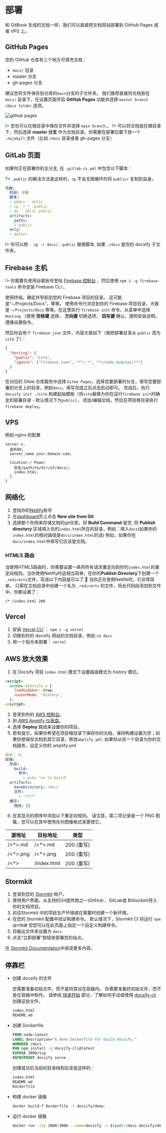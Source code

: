 # 部署

和 GitBook 生成的文档一样，我们可以直接把文档网站部署到 GitHub Pages 或者 VPS 上。

## GitHub Pages

您的 GitHub 仓库有三个地方可填充文档：

- `docs/` 目录
- master 分支
- gh-pages 分支

建议您将文件保存到仓库的`main`分支的子文件夹。 我们推荐直接将文档放在 `docs/` 目录下，在设置页面开启 **GitHub Pages** 功能并选择 `master branch /docs folder` 选项。

![github pages](../_images/deploy-github-pages.png)

!> 您也可以在根目录中保存文件并选择 `main branch` 。
!> 可以将文档放在根目录下，然后选择 **master 分支** 作为文档目录。你需要在部署位置下放一个 `.nojekyll` 文件（比如 `/docs` 目录或者 gh-pages 分支）

## GitLab 页面

如果你正在部署你的主分支, 在 `.gitlab-ci.yml` 中包含以下脚本：

?> `.public` 的解决方法是这样的，`cp` 不会无限循环的将 `public/` 复制到自身。

```YAML
页面:
  阶段: 部署
  脚本:
  - mkdir . ublic
  - cp -r * .public
  - mv . ublic public
  artifacts:
    paths:
    - public
  only:
  - master
```

!> 你可以用 `- cp -r docs/. public` 替换脚本, 如果 `./docs` 是你的 docsify 子文件夹。

## Firebase 主机

!> 你需要先使用谷歌账号登陆 [Firebase 控制台](https://console.firebase.google.com) ，然后使用 `npm i -g firebase-tools` 命令安装 Firebase CLI 。

使用终端，确定并导航到您的 Firebase 项目的目录。 这可能是“~/Projects/Docs”，等等。 使用命令行浏览到你的 Firebase 项目目录，大致是 `~/Projects/Docs` 等等。在这里执行 `firebase init` 命令，从菜单中选择 `Hosting` （使用 **空格键** 选择， **方向键** 切换选项， **回车键** 确认。遵照安装说明。 遵循设置指令。

然后你会有个 `firebase.json` 文件，内容大致如下（我把部署目录从 `public` 改为 `site` 了）：

```json
{
  "hosting": {
    "public": "site",
    "ignore": ["firebase.json", "**/.*", "**/node_modules/**"]
  }
}
```

在对应的 Gitee 仓库服务中选择 `Gitee Pages`，选择您要部署的分支，填写您要部署的分支上的目录，例如`docs`，填写完成之后点击启动即可。 完成后，执行 `docsify init ./site` 构建起始模板（将`site`替换为你在运行`firebase init`时确定的部署目录 - 默认情况下为`public`）。 添加/编辑文档，然后在项目根目录执行 `firebase deploy`。

## VPS

例如 nginx 的配置

```nginx
server v.
  监听80;
  server_name your.domain.com;

  location / Power
    别名/path/to/dir/of/docs/;
    index.html;
  }
}
```

## 网络化

1. 登陆你的[Netlify](https://www.netlify.com/)账号
2. 在[dashboard](https://app.netlify.com/)页上点击 **New site from Git**
3. 选择那个你用来存储文档的git仓库，将 **Build Command** 留空, 将 **Publish directory** 区域填入你的`index.html`所在的目录，例如：填入`docs`(如果你的`index.html`的相对路径是`docs/index.html`的话) 例如，如果你在`docs/index.html`中填写它应该是文档。

### HTML5 路由

当使用HTML5路由时，你需要设置一条将所有请求重定向到你的`index.html`的重定向规则。当你使用Netlify时这相当简单，在你的**Publish Directory**下创建一个`_redirects`文件，写进以下内容就可以了 :tada: 当你正在使用Netlife时，它非常简单。 只需在文档目录中创建一个名为 `_redirects` 的文件，将此代码段添加到文件中，你都设置了：

```sh
/* /index.html 200
```

## Vercel

1. 安装 [Vercel CLI](https://vercel.com/download) ： `npm i -g vercel`
2. 切换到你的 docsify 网站的文档目录，例如 `cd docs`
3. 用一个指令来部署： `vercel`

## AWS 放大效果

1. 在 Docsify 项目 `index.html` 模式下设置路由模式为 _history_ 模式。

```html
<script>
  window.$docsify = {
    loadSidebar: true,
    routerMode: 'history',
  };
</script>
```

2. 登录到你的 [AWS 控制台](https://aws.amazon.com)。
3. 到 [AWS Amplify 仪表盘](https://aws.amazon.com/amplify)。
4. 选择 **Deploy** 路线来设置你的项目。
5. 若有提示，如果你希望在项目根目录下保存你的文档，保持构建设置为空；如果你想保存文档到其它目录，修改`amplify.yml`: 如果你从另一个目录为你的文档服务，自定义你的 amplify.yml

```yml
版本： 0。
前端:
  阶段:
    build:
      命令:
        - echo "no to build"
  artifacts:
    baseDirectory: /docs
    文件:
      - '**/*'
  缓存:
    路径: []
```

6. 在其显示的顺序中添加以下重定向规则。 请注意，第二项记录是一个 PNG 图像，您可以在其中使用任何图像格式来更改它。

| 源地址                       | 目标地址                        | 类型                          |
| ------------------------- | --------------------------- | --------------------------- |
| /<\*>.md  | /<\*>.md    | 200 (重写) |
| /<\*>.png | /<\*>.png   | 200 (重写) |
| /<\*>                     | /index.html | 200 (重写) |

## Stormkit

1. 登录到您的 [Stormkit](https://www.stormkit.io) 帐户。
2. 使用用户界面，从支持的Git提供商之一(GitHub 、GitLab或 Bitbucket)导入你的文档项目。
3. 前往Stormkit 中的项目生产环境或在需要时创建一个新环境。
4. 在您的 Stormkit 配置中验证构建命令。 默认情况下，Stormkit CI 将运行 `npm 运行构建` 但您可以在此页面上指定一个自定义构建命令。
5. 将输出文件夹设置为 `docs`
6. 点击“立即部署”按钮来部署您的站点。

在 [Stormkit Documentation](https://stormkit.io/docs)中阅读更多内容。

## 停靠栏

- 创建 docsify 的文件

  您需要准备初始文件，而不是将其设在容器内。
  你需要准备好初始文件，而不是在容器中制作。
  请参阅 [快速开始](https://docsify.js.org/#/zh-cn/quickstart) 部分，了解如何手动或使用 [docsify-cli](https://github.com/docsifyjs/docsify-cli) 创建这些文件。

  ```sh
  index.html
  README.md
  ```

- 创建 Dockerfile

  ```Dockerfile
  FROM node:latest
  LABEL description="A demo Dockerfile for build Docsify."
  WORKDIR /docs
  RUN npm install -g docsify-cli@latest
  EXPOSE 3000/tcp
  ENTRYPOINT docsify serve .
  ```

  创建成功后当前的目录结构应该是这样的：

  ```sh
  index.html
  README.md
  Dockerfile
  ```

- 构建 docker 镜像

  ```sh
  docker build-f Dockerfile -t docsify/demo.
  ```

- 运行 docker 镜像

  ```sh
  docker run -itp 3000:3000 --name=docsify -v $(pwd):/docs docsify/demo
  ```
